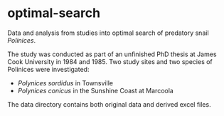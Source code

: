 optimal-search
==============

Data and analysis from studies into optimal search of predatory snail _Polinices_.

The study was conducted as part of an unfinished PhD thesis at James Cook University
in 1984 and 1985. Two study sites and two species of Polinices were investigated:

- _Polynices sordidus_ in Townsville
- _Polynices conicus_ in the Sunshine Coast at Marcoola

The data directory contains both original data and derived excel files. 
